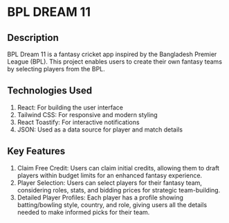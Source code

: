 #  BPL DREAM 11

## Description
BPL Dream 11 is a fantasy cricket app inspired by the Bangladesh Premier League (BPL). This project enables users to create their own fantasy teams by selecting players from the BPL.

## Technologies Used

1. React: For building the user interface
2. Tailwind CSS: For responsive and modern styling
3. React Toastify: For interactive notifications
4. JSON: Used as a data source for player and match details

## Key Features

1. Claim Free Credit: Users can claim initial credits, allowing them to draft players within budget limits for an enhanced fantasy experience.
2. Player Selection: Users can select players for their fantasy team, considering roles, stats, and bidding prices for strategic team-building.
3. Detailed Player Profiles: Each player has a profile showing batting/bowling style, country, and role, giving users all the details needed to make informed picks for their team.